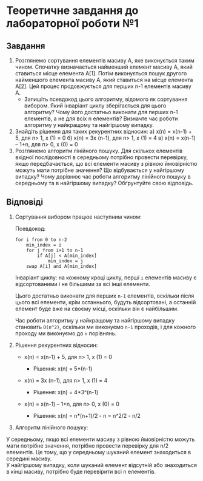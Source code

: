 # Теоретичне завдання до лабораторної роботи №1

## Завдання
1. Розглянемо сортування елементів масиву А, яке виконується таким чином. Спочатку визначається найменший елемент масиву А, який ставиться місце елемента А[1]. Потім виконується пошук другого найменшого елемента масиву А, який ставиться на місце елемента А[2]. Цей процес продовжується для перших n-1 елементів масиву А. 
   - Запишіть псевдокод цього алгоритму, відомого як сортування вибором. Який інваріант циклу зберігається для цього алгоритму? Чому його достатньо виконати для перших n-1 елементів, а не для всіх n елементів? Визначте час роботи алгоритму у найкращому та найгіршому випадку.
2. Знайдіть рішення для таких рекурентних відносин:
а) х(n) = х(n-1) + 5, для n> 1, х (1) = 0
б) х(n) = 3x (n-1), для n> 1, х (1) = 4
в) х(n) = х(n-1) – 1+n, для п> 0, х (0) = 0
3. Розглянемо алгоритм лінійного пошуку. Для скількох елементів вхідної послідовності в середньому потрібно провести перевірку, якщо передбачається, що всі елементи масиву з рівною ймовірністю можуть мати потрібне значення? Що відбувається у найгіршому випадку? Чому дорівнює час роботи алгоритму лінійного пошуку в середньому та в найгіршому випадку? Обґрунтуйте свою відповідь.


## Відповіді
1. Сортування вибором працює наступним чином:

   Псевдокод:
    ```
    for i from 0 to n-2
        min_index = i
        for j from i+1 to n-1
            if A[j] < A[min_index]
                min_index = j
        swap A[i] and A[min_index]
    ```
   Інваріант циклу: на кожному кроці циклу, перші `i` елементів масиву є відсортованими і не більшими за всі інші елементи.

   Цього достатньо виконати для перших `n-1` елементів, оскільки після цього всі елементи, крім останнього, будуть відсортовані, а останній елемент буде вже на своєму місці, оскільки він є найбільшим.

   Час роботи алгоритму у найкращому та найгіршому випадку становить `O(n^2)`, оскільки ми виконуємо `n-1` проходів, і для кожного проходу ми виконуємо до `n` порівнянь.

2. Рішення рекурентних відносин:

   - х(n) = х(n-1) + 5, для n> 1, х (1) = 0 
     - Рішення: х(n) = 5*(n-1)

   - х(n) = 3x (n-1), для n> 1, х (1) = 4
     - Рішення: х(n) = 4*3^(n-1)

   - х(n) = х(n-1) – 1+n, для п> 0, х (0) = 0
     - Рішення: х(n) = n*(n+1)/2 - n = n^2/2 - n/2

3. Алгоритм лінійного пошуку:

У середньому, якщо всі елементи масиву з рівною ймовірністю можуть мати потрібне значення, потрібно провести перевірку для n/2 елементів. Це тому, що у середньому шуканий елемент знаходиться в середині масиву.  
У найгіршому випадку, коли шуканий елемент відсутній або знаходиться в кінці масиву, потрібно буде перевірити всі n елементів.